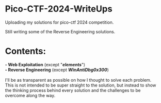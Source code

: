 # Pico-CTF-2024-WriteUps
Uploading my solutions for pico-ctf 2024 competition.

Still writing some of the Reverse Engineering solutions.

# Contents:<br> 
  **- Web Exploitation** 
  (except "***elements***")<br>
  **- Reverse Engineering** (except ***WinAntiDbg0x300***)<br><br>
I'll be as transparent as possible on how I thought to solve each problem. This is not intended to be super straight to the solution,
but instead to show the thinking process behind every solution and the challenges to be overcome along the way.
